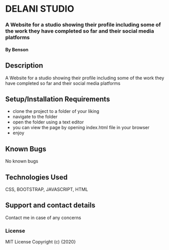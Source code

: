 # DELANI STUDIO
### A Website for a studio showing their profile including some of the work they have completed so far and their social media platforms
#### By Benson
## Description
A Website for a studio showing their profile including some of the work they have completed so far and their social media platforms
## Setup/Installation Requirements
* clone the project to a folder of your liking
* navigate to the folder
* open the folder using a text editor
* you can view the page by opening index.html file in your browser
* enjoy
## Known Bugs
No known bugs
## Technologies Used
CSS, BOOTSTRAP, JAVASCRIPT, HTML
## Support and contact details
Contact me in case of any concerns
### License
MIT License
Copyright (c) {2020} 
